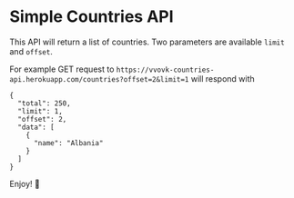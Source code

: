 # Simple Countries API

This API will return a list of countries. Two parameters are available `limit` and `offset`.

For example GET request to `https://vvovk-countries-api.herokuapp.com/countries?offset=2&limit=1` will respond with

```
{
  "total": 250,
  "limit": 1,
  "offset": 2,
  "data": [
    {
      "name": "Albania"
    }
  ]
}
```

Enjoy! 🥳
